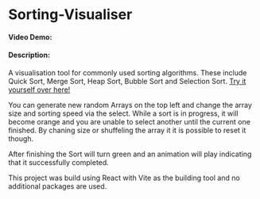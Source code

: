 # Sorting-Visualiser
#### Video Demo:  <URL HERE>
#### Description:
A visualisation tool for commonly used sorting algorithms. 
These include Quick Sort, Merge Sort, Heap Sort, Bubble Sort and Selection Sort.
<a href="https://sorting-visualiser.onrender.com/">Try it yourself over here!</a>

You can generate new random Arrays on the top left and change the array size and sorting speed via the select.
While a sort is in progress, it will become orange and you are unable to select another until the current one finished.
By chaning size or shuffeling the array it it is possible to reset it though.

After finishing the Sort will turn green and an animation will play indicating that it successfully completed.

This project was build using React with Vite as the building tool and no additional packages are used.

